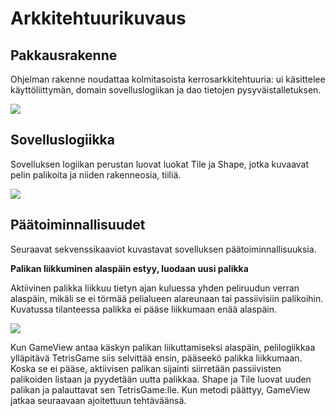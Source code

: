 # Arkkitehtuurikuvaus

## Pakkausrakenne

Ohjelman rakenne noudattaa kolmitasoista kerrosarkkitehtuuria: ui käsittelee käyttöliittymän, domain sovelluslogiikan ja dao tietojen pysyväistalletuksen.

<img src="https://github.com/Marcestus/ot-harjoitustyo/blob/master/dokumentaatio/kuvat/pakkausrakenne.png">

## Sovelluslogiikka

Sovelluksen logiikan perustan luovat luokat Tile ja Shape, jotka kuvaavat pelin palikoita ja niiden rakenneosia, tiiliä.

<img src="https://github.com/Marcestus/ot-harjoitustyo/blob/master/dokumentaatio/kuvat/luokkakaavio.png">

## Päätoiminnallisuudet

Seuraavat sekvenssikaaviot kuvastavat sovelluksen päätoiminnallisuuksia.

**Palikan liikkuminen alaspäin estyy, luodaan uusi palikka**

Aktiivinen palikka liikkuu tietyn ajan kuluessa yhden peliruudun verran alaspäin, mikäli se ei törmää pelialueen alareunaan tai passiivisiin palikoihin. Kuvatussa tilanteessa palikka ei pääse liikkumaan enää alaspäin.

<img src="https://github.com/Marcestus/ot-harjoitustyo/blob/master/dokumentaatio/kuvat/moveDown().png">

Kun GameView antaa käskyn palikan liikuttamiseksi alaspäin, pelilogiikkaa ylläpitävä TetrisGame siis selvittää ensin, pääseekö palikka liikkumaan. Koska se ei pääse, aktiivisen palikan sijainti siirretään passiivisten palikoiden listaan ja pyydetään uutta palikkaa. Shape ja Tile luovat uuden palikan ja palauttavat sen TetrisGame:lle. Kun metodi päättyy, GameView jatkaa seuraavaan ajoitettuun tehtäväänsä.
